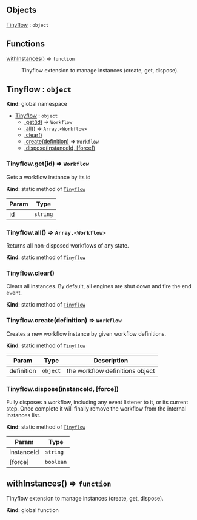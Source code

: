 ## Objects

<dl>
<dt><a href="#Tinyflow">Tinyflow</a> : <code>object</code></dt>
<dd></dd>
</dl>

## Functions

<dl>
<dt><a href="#withInstances">withInstances()</a> ⇒ <code>function</code></dt>
<dd><p>Tinyflow extension to manage instances (create, get, dispose).</p>
</dd>
</dl>

<a name="Tinyflow"></a>

## Tinyflow : <code>object</code>
**Kind**: global namespace  

* [Tinyflow](#Tinyflow) : <code>object</code>
    * [.get(id)](#Tinyflow.get) ⇒ <code>Workflow</code>
    * [.all()](#Tinyflow.all) ⇒ <code>Array.&lt;Workflow&gt;</code>
    * [.clear()](#Tinyflow.clear)
    * [.create(definition)](#Tinyflow.create) ⇒ <code>Workflow</code>
    * [.dispose(instanceId, [force])](#Tinyflow.dispose)

<a name="Tinyflow.get"></a>

### Tinyflow.get(id) ⇒ <code>Workflow</code>
Gets a workflow instance by its id

**Kind**: static method of [<code>Tinyflow</code>](#Tinyflow)  

| Param | Type |
| --- | --- |
| id | <code>string</code> | 

<a name="Tinyflow.all"></a>

### Tinyflow.all() ⇒ <code>Array.&lt;Workflow&gt;</code>
Returns all non-disposed workflows of any state.

**Kind**: static method of [<code>Tinyflow</code>](#Tinyflow)  
<a name="Tinyflow.clear"></a>

### Tinyflow.clear()
Clears all instances. By default, all engines are shut down
and fire the end event.

**Kind**: static method of [<code>Tinyflow</code>](#Tinyflow)  
<a name="Tinyflow.create"></a>

### Tinyflow.create(definition) ⇒ <code>Workflow</code>
Creates a new workflow instance by given workflow definitions.

**Kind**: static method of [<code>Tinyflow</code>](#Tinyflow)  

| Param | Type | Description |
| --- | --- | --- |
| definition | <code>object</code> | the workflow definitions object |

<a name="Tinyflow.dispose"></a>

### Tinyflow.dispose(instanceId, [force])
Fully disposes a workflow, including any event listener
to it, or its current step.
Once complete it will finally remove the workflow from
the internal instances list.

**Kind**: static method of [<code>Tinyflow</code>](#Tinyflow)  

| Param | Type |
| --- | --- |
| instanceId | <code>string</code> | 
| [force] | <code>boolean</code> | 

<a name="withInstances"></a>

## withInstances() ⇒ <code>function</code>
Tinyflow extension to manage instances (create, get, dispose).

**Kind**: global function  
